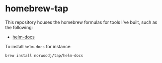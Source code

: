 homebrew-tap
============
This repository houses the homebrew formulas for tools I've built, such as the following:

* [helm-docs](https://github.com/norwoodj/helm-docs)


To install `helm-docs` for instance:
```
brew install norwoodj/tap/helm-docs
```
